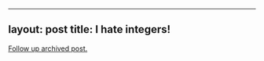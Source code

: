 
---
layout: post
title: I hate integers!
---
[Follow up archived post.](/alex.ciobanu.org/indexa09e.html)
